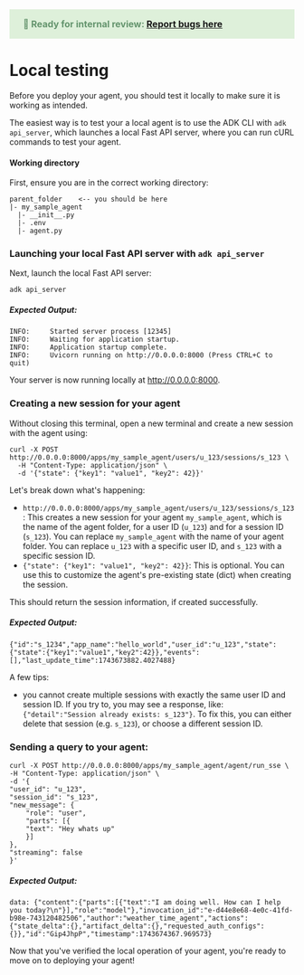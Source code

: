 <div style="background-color: #def0da; color: #64946D; padding: 16px 24px;">
<!--TODO: remove div before launch-->
 <div style="font-size: 16px; font-weight: bold;">🔎 Ready for internal review: <a href="https://b.corp.google.com/issues/new?component=1685338&template=2111831&assignee=polong@google.com">Report bugs here</a></div>
</div>

# Local testing

Before you deploy your agent, you should test it locally to make sure it is
working as intended.

The easiest way is to test your a local agent is to use the ADK CLI with `adk api_server`, which launches a local Fast API server, where you can run cURL commands to test your agent.

#### Working directory 

First, ensure you are in the correct working directory:
```
parent_folder    <-- you should be here
|- my_sample_agent
  |- __init__.py
  |- .env
  |- agent.py
```

### Launching your local Fast API server with `adk api_server`

Next, launch the local Fast API server:
```shell
adk api_server 
```

##### Expected Output:
```shell
INFO:     Started server process [12345]
INFO:     Waiting for application startup.
INFO:     Application startup complete.
INFO:     Uvicorn running on http://0.0.0.0:8000 (Press CTRL+C to quit)
```
Your server is now running locally at http://0.0.0.0:8000.

### Creating a new session for your agent

Without closing this terminal, open a new terminal and create a new session with the agent using:
```shell
curl -X POST http://0.0.0.0:8000/apps/my_sample_agent/users/u_123/sessions/s_123 \
  -H "Content-Type: application/json" \
  -d '{"state": {"key1": "value1", "key2": 42}}'
```

Let's break down what's happening:
* `http://0.0.0.0:8000/apps/my_sample_agent/users/u_123/sessions/s_123`: This creates a new session for your agent `my_sample_agent`, which is the name of the agent folder, for a user ID (`u_123`) and for a session ID (`s_123`). You can replace `my_sample_agent` with the name of your agent folder. You can replace `u_123` with a specific user ID, and `s_123` with a specific session ID.
* `{"state": {"key1": "value1", "key2": 42}}`: This is optional. You can use this to customize the agent's pre-existing state (dict) when creating the session.

This should return the session information, if created successfully.

##### Expected Output:
```shell
{"id":"s_1234","app_name":"hello_world","user_id":"u_123","state":{"state":{"key1":"value1","key2":42}},"events":[],"last_update_time":1743673882.4027488}
```

A few tips:
- you cannot create multiple sessions with exactly the same user ID and session ID. If you try to, you may see a response, like: `{"detail":"Session already exists: s_123"}`. To fix this, you can either delete that session (e.g. `s_123`), or choose a different session ID.

### Sending a query to your agent:

```shell
curl -X POST http://0.0.0.0:8000/apps/my_sample_agent/agent/run_sse \
-H "Content-Type: application/json" \
-d '{
"user_id": "u_123",
"session_id": "s_123",
"new_message": {
    "role": "user",
    "parts": [{
    "text": "Hey whats up"
    }]
},
"streaming": false
}'
```

##### Expected Output:
```shell
data: {"content":{"parts":[{"text":"I am doing well. How can I help you today?\n"}],"role":"model"},"invocation_id":"e-d44e8e68-4e0c-41fd-b98e-743120482506","author":"weather_time_agent","actions":{"state_delta":{},"artifact_delta":{},"requested_auth_configs":{}},"id":"Gip4JhpP","timestamp":1743674367.969573}
```


Now that you've verified the local operation of your agent, you're ready to move on to deploying your agent!
